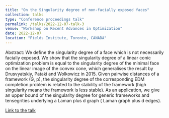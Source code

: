 ```yaml
---
title: "On the Singularity degree of non-facially exposed faces"
collection: talks
type: "Conference proceedings talk"
permalink: /talks/2022-12-07-talk-3
venue: "Workshop on Recent Advances in Optimization"
date: 2022-12-07
location: "Fields Institute, Toronto, CANADA"
---
```


Abstract: We define the singularity degree of a face which is not necessarily facially exposed. We show that the singularity degree of a linear conic optimization problem is equal to the singularity degree of the minimal face on the linear image of the convex cone, which generalises the result by Drusvyatskiy, Pataki and Wolkowicz in 2015. Given pairwise distances of a framework (G, p), the singularity degree of the corresponding EDM completion problem is related to the stability of the framework (high singularity means the framework is less stable). As an application, we give an upper bound of the singularity degree for generic frameworks and tensegrities underlying a Laman plus d graph ( Laman graph plus d edges).

[Link to the talk](http://www.fields.utoronto.ca/talks/singularity-degree-non-facially-exposed-faces)
